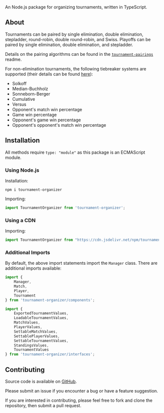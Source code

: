 An Node.js package for organizing tournaments, written in TypeScript.

## About
Tournaments can be paired by single elimination, double elimination, stepladder, round-robin, double round-robin, and Swiss. Playoffs can be paired by single elimination, double elimination, and stepladder.

Details on the pairing algorithms can be found in the [`tournament-pairings`](https://github.com/slashinfty/tournament-pairings#algorithms) readme.

For non-elimination tournaments, the following tiebreaker systems are supported (their details can be found [here](https://en.wikipedia.org/wiki/Tie-breaking_in_Swiss-system_tournaments)):
* Solkoff
* Median-Buchholz
* Sonneborn-Berger
* Cumulative
* Versus
* Opponent's match win percentage
* Game win percentage
* Opponent's game win percentage
* Opponent's opponent's match win percentage

## Installation

All methods require `type: "module"` as this package is an ECMAScript module.

### Using Node.js
Installation:
```shell
npm i tournament-organizer
```

Importing:
```ts
import TournamentOrganizer from 'tournament-organizer';
```

### Using a CDN
Importing:
```js
import TournamentOrganizer from "https://cdn.jsdelivr.net/npm/tournament-organizer/dist/index.js";
```

### Additional Imports
By default, the above import statements import the `Manager` class. There are additional imports available:
```ts
import {
    Manager,
    Match,
    Player,
    Tournament
} from 'tournament-organizer/components';

import {
    ExportedTournamentValues,
    LoadableTournamentValues,
    MatchValues,
    PlayerValues,
    SettableMatchValues,
    SettablePlayerValues,
    SettableTournamentValues,
    StandingsValues,
    TournamentValues
} from 'tournament-organizer/interfaces';
```

## Contributing
Source code is available on [GitHub](https://github.com/slashinfty/tournament-organizer).

Please submit an issue if you encounter a bug or have a feature suggestion.

If you are interested in contributing, please feel free to fork and clone the repository, then submit a pull request.